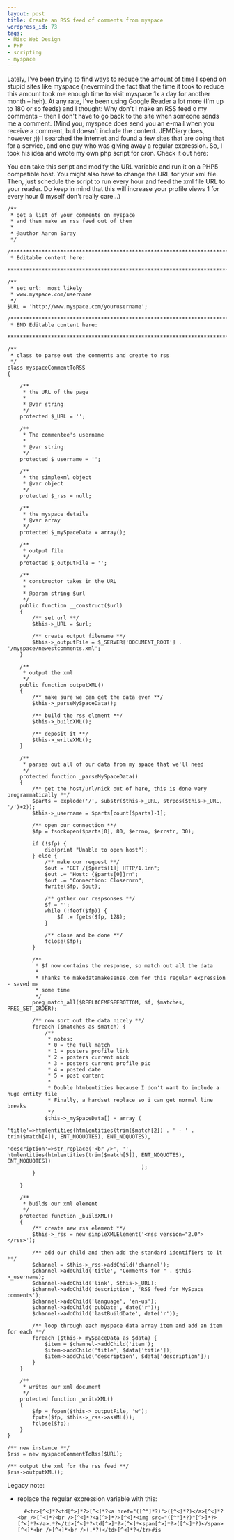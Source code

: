 ```yaml
---
layout: post
title: Create an RSS feed of comments from myspace
wordpress_id: 73
tags:
- Misc Web Design
- PHP
- scripting
- myspace
---
```

Lately, I've been trying to find ways to reduce the amount of time I spend on stupid sites like myspace (nevermind the fact that the time it took to reduce this amount took me enough time to visit myspace 1x a day for another month – heh). At any rate, I've been using Google Reader a lot more (I'm up to 180 or so feeds) and I thought: Why don't I make an RSS feed o my comments – then I don't have to go back to the site when someone sends me a comment. (Mind you, myspace does send you an e-mail when you receive a comment, but doesn't include the content. JEMDiary does, however ;)) I searched the internet and found a few sites that are doing that for a service, and one guy who was giving away a regular expression. So, I took his idea and wrote my own php script for cron. Check it out here:

You can take this script and modify the URL variable and run it on a PHP5 compatible host. You might also have to change the URL for your xml file. Then, just schedule the script to run every hour and feed the xml file URL to your reader. Do keep in mind that this will increase your profile views 1 for every hour (I myself don't really care...)

```php?start_inline=1
/**
 * get a list of your comments on myspace
 * and then make an rss feed out of them
 *
 * @author Aaron Saray
 */
 
/***********************************************************************************
 * Editable content here:
 **********************************************************************************/
 
/**
 * set url:  most likely
 * www.myspace.com/username
 */
$URL = 'http://www.myspace.com/yourusername';
 
/***********************************************************************************
 * END Editable content here:
 **********************************************************************************/
 
/**
 * class to parse out the comments and create to rss
 */
class myspaceCommentToRSS
{
 
    /**
     * the URL of the page
     *
     * @var string
     */
    protected $_URL = '';
 
    /**
     * The commentee's username
     *
     * @var string
     */
    protected $_username = '';
 
    /**
     * the simplexml object
     * @var object
     */
    protected $_rss = null;
 
    /**
     * the myspace details
     * @var array
     */
    protected $_mySpaceData = array();
 
    /**
     * output file
     */
    protected $_outputFile = '';
 
    /**
     * constructor takes in the URL
     *
     * @param string $url
     */
    public function __construct($url)
    {
        /** set url **/
        $this->_URL = $url;
 
        /** create output filename **/
        $this->_outputFile = $_SERVER['DOCUMENT_ROOT'] . '/myspace/newestcomments.xml';
    }
 
    /**
     * output the xml
     */
    public function outputXML()
    {
        /** make sure we can get the data even **/
        $this->_parseMySpaceData();
 
        /** build the rss element **/
        $this->_buildXML();
 
        /** deposit it **/
        $this->_writeXML();
    }
 
    /**
     * parses out all of our data from my space that we'll need
     */
    protected function _parseMySpaceData()
    {
        /** get the host/url/nick out of here, this is done very programmatically **/
        $parts = explode('/', substr($this->_URL, strpos($this->_URL, '/')+2));
        $this->_username = $parts[count($parts)-1];
 
        /** open our connection **/
        $fp = fsockopen($parts[0], 80, $errno, $errstr, 30);
 
        if (!$fp) {
            die(print "Unable to open host");
        } else {
            /** make our request **/
            $out = "GET /{$parts[1]} HTTP/1.1rn";
            $out .= "Host: {$parts[0]}rn";
            $out .= "Connection: Closernrn";
            fwrite($fp, $out);
 
            /** gather our respsonses **/
            $f = '';
            while (!feof($fp)) {
                $f .= fgets($fp, 128);
            }
 
            /** close and be done **/
            fclose($fp);
        }
 
        /**
         * $f now contains the response, so match out all the data
         *
         * Thanks to makedatamakesense.com for this regular expression - saved me
         * some time
         */
        preg_match_all($REPLACEMESEEBOTTOM, $f, $matches, PREG_SET_ORDER);
 
        /** now sort out the data nicely **/
        foreach ($matches as $match) {
            /**
             * notes:
             * 0 = the full match
             * 1 = posters profile link
             * 2 = posters current nick
             * 3 = posters current profile pic
             * 4 = posted date
             * 5 = post content
             *
             * Double htmlentities because I don't want to include a huge entity file
             * Finally, a hardset replace so i can get normal line breaks
             */
            $this->_mySpaceData[] = array (
                                            'title'=>htmlentities(htmlentities(trim($match[2]) . ' - ' . trim($match[4]), ENT_NOQUOTES), ENT_NOQUOTES),
                                            'description'=>str_replace('<br />', '', htmlentities(htmlentities(trim($match[5]), ENT_NOQUOTES), ENT_NOQUOTES))
                                           );
        }
 
    }
 
    /**
     * builds our xml element
     */
    protected function _buildXML()
    {
        /** create new rss element **/
        $this->_rss = new simpleXMLElement('<rss version="2.0"></rss>');
 
        /** add our child and then add the standard identifiers to it **/
        $channel = $this->_rss->addChild('channel');
        $channel->addChild('title', "Comments for " . $this->_username);
        $channel->addChild('link', $this->_URL);
        $channel->addChild('description', 'RSS feed for MySpace comments');
        $channel->addChild('language', 'en-us');
        $channel->addChild('pubDate', date('r'));
        $channel->addChild('lastBuildDate', date('r'));
 
        /** loop through each myspace data array item and add an item for each **/
        foreach ($this->_mySpaceData as $data) {
            $item = $channel->addChild('item');
            $item->addChild('title', $data['title']);
            $item->addChild('description', $data['description']);
        }
    }
 
    /**
     * writes our xml document
     */
    protected function _writeXML()
    {
        $fp = fopen($this->_outputFile, 'w');
        fputs($fp, $this->_rss->asXML());
        fclose($fp);
    }
}
 
/** new instance **/
$rss = new myspaceCommentToRss($URL);
 
/** output the xml for the rss feed **/
$rss->outputXML();
```

Legacy note: 

* replace the regular expression variable with this:

        #<tr>[^<]*?<td[^>]*?>[^<]*?<a href="([^"]*?)">([^<]*?)</a>[^<]*?<br />[^<]*?<br />[^<]*?<a[^>]*?>[^<]*<img src="([^"]*?)"[^>]*?>[^<]*?</a>.*?</td>[^<]*?<td[^>]*?>[^<]*<span[^>]*?>([^<]*?)</span>[^<]*<br />[^<]*<br />(.*?)</td>[^<]*?</tr>#is


